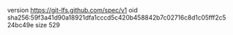 version https://git-lfs.github.com/spec/v1
oid sha256:59f3a41d90a18921dfa1cccd5c420b458842b7c02716c8d1c05fff2c524bc49e
size 529
